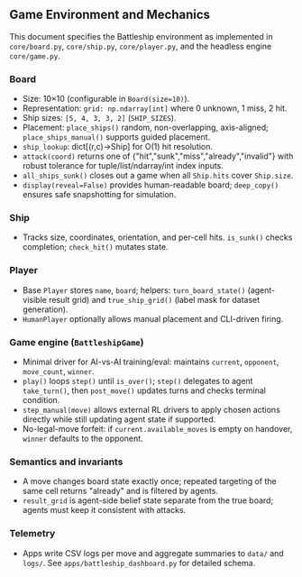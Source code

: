 ## Game Environment and Mechanics

This document specifies the Battleship environment as implemented in `core/board.py`, `core/ship.py`, `core/player.py`, and the headless engine `core/game.py`.

### Board
- Size: 10×10 (configurable in `Board(size=10)`).
- Representation: `grid: np.ndarray[int]` where 0 unknown, 1 miss, 2 hit.
- Ship sizes: `[5, 4, 3, 3, 2]` (`SHIP_SIZES`).
- Placement: `place_ships()` random, non-overlapping, axis-aligned; `place_ships_manual()` supports guided placement.
- `ship_lookup`: dict[(r,c)→Ship] for O(1) hit resolution.
- `attack(coord)` returns one of {"hit","sunk","miss","already","invalid"} with robust tolerance for tuple/list/ndarray/int index inputs.
- `all_ships_sunk()` closes out a game when all `Ship.hits` cover `Ship.size`.
- `display(reveal=False)` provides human-readable board; `deep_copy()` ensures safe snapshotting for simulation.

### Ship
- Tracks size, coordinates, orientation, and per-cell hits. `is_sunk()` checks completion; `check_hit()` mutates state.

### Player
- Base `Player` stores `name`, `board`; helpers: `turn_board_state()` (agent-visible result grid) and `true_ship_grid()` (label mask for dataset generation).
- `HumanPlayer` optionally allows manual placement and CLI-driven firing.

### Game engine (`BattleshipGame`)
- Minimal driver for AI-vs-AI training/eval: maintains `current`, `opponent`, `move_count`, `winner`.
- `play()` loops `step()` until `is_over()`; `step()` delegates to agent `take_turn()`, then `post_move()` updates turns and checks terminal condition.
- `step_manual(move)` allows external RL drivers to apply chosen actions directly while still updating agent state if supported.
- No-legal-move forfeit: if `current.available_moves` is empty on handover, `winner` defaults to the opponent.

### Semantics and invariants
- A move changes board state exactly once; repeated targeting of the same cell returns "already" and is filtered by agents.
- `result_grid` is agent-side belief state separate from the true board; agents must keep it consistent with attacks.

### Telemetry
- Apps write CSV logs per move and aggregate summaries to `data/` and `logs/`. See `apps/battleship_dashboard.py` for detailed schema.
